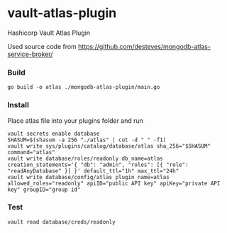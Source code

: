 # vault-atlas-plugin
Hashicorp Vault Atlas Plugin

Used source code from https://github.com/desteves/mongodb-atlas-service-broker/

### Build
```
go build -o atlas ./mongodb-atlas-plugin/main.go
```

### Install
Place atlas file into your plugins folder and run
```
vault secrets enable database
SHASUM=$(shasum -a 256 "./atlas" | cut -d " " -f1)
vault write sys/plugins/catalog/database/atlas sha_256="$SHASUM" command="atlas"
vault write database/roles/readonly db_name=atlas creation_statements='{ "db": "admin", "roles": [{ "role": "readAnyDatabase" }] }' default_ttl="1h" max_ttl="24h"
vault write database/config/atlas plugin_name=atlas allowed_roles="readonly" apiID="public API key" apiKey="private API key" groupID="group id"
```

### Test
```
vault read database/creds/readonly
```
